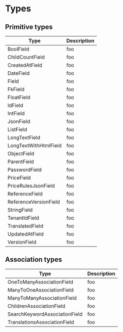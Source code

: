 # Types

## Primitive types

| Type | Description |
|---|---|
| BoolField | foo |
| ChildCountField | foo |
| CreatedAtField | foo |
| DateField | foo |
| Field | foo |
| FkField | foo |
| FloatField | foo |
| IdField | foo |
| IntField | foo |
| JsonField | foo |
| ListField | foo |
| LongTextField | foo |
| LongTextWithHtmlField | foo |
| ObjectField | foo |
| ParentField | foo |
| PasswordField | foo |
| PriceField | foo |
| PriceRulesJsonField | foo |
| ReferenceField | foo |
| ReferenceVersionField | foo |
| StringField | foo |
| TenantIdField | foo |
| TranslatedField | foo |
| UpdatedAtField | foo |
| VersionField | foo |

## Association types

| Type | Description |
|---|---|
| OneToManyAssociationField | foo |
| ManyToOneAssociationField | foo |
| ManyToManyAssociationField | foo |
| ChildrenAssociationField | foo |
| SearchKeywordAssociationField | foo |
| TranslationsAssociationField | foo |
